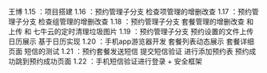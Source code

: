 王博 
 1.15 ：项目搭建 
 1.16 ：预约管理子分支 检查项管理的增删改查
 1.17 ：预约管理子分支 检查组管理的增删改查
 1.18 ：预约管理子分支 套餐管理的增删改查 和上传 和 七牛云的定时清理垃圾图片
 1.19 ：预约管理子分支 预约设置的文件上传 日历展示 基于日历实现
 1.20 ：手机app游览器开发 套餐列表动态展示  套餐详细页面 短信的测试
 1.21 ：预约套餐发送短信 提交短信验证 进行添加预约表 预约成功跳到预约成功页面
 1.22 ：手机短信验证进行登录 + 安全框架